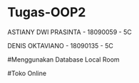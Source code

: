 # Tugas-OOP2
ASTIANY DWI PRASINTA - 18090059 - 5C

DENIS OKTAVIANO - 18090135 - 5C

#Menggunakan Database Local Room

#Toko Online
